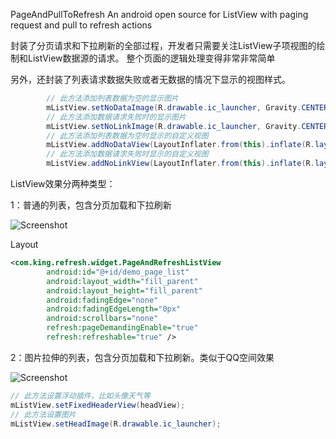 PageAndPullToRefresh
An android open source for ListView with paging request and pull to refresh actions

封装了分页请求和下拉刷新的全部过程，开发者只需要关注ListView子项视图的绘制和ListView数据源的请求。 整个页面的逻辑处理变得非常非常简单

另外，还封装了列表请求数据失败或者无数据的情况下显示的视图样式。
``` java
        // 此方法添加列表数据为空的显示图片
        mListView.setNoDataImage(R.drawable.ic_launcher, Gravity.CENTER);
        // 此方法添加数据请求失败时的显示图片
        mListView.setNoLinkImage(R.drawable.ic_launcher, Gravity.CENTER);
        // 此方法添加列表数据为空时显示的自定义视图
        mListView.addNoDataView(LayoutInflater.from(this).inflate(R.layout.header, null), Gravity.CENTER);
        // 此方法添加数据请求失败时显示的自定义视图
        mListView.addNoLinkView(LayoutInflater.from(this).inflate(R.layout.header, null), Gravity.CENTER);
```
ListView效果分两种类型：

1：普通的列表，包含分页加载和下拉刷新

![Screenshot](https://github.com/tubeber/PageAndPullToRefresh/blob/master/demo/res/drawable-hdpi/screenshot01.png)

Layout
``` xml
<com.king.refresh.widget.PageAndRefreshListView
        android:id="@+id/demo_page_list"
        android:layout_width="fill_parent"
        android:layout_height="fill_parent"
        android:fadingEdge="none"
        android:fadingEdgeLength="0px"
        android:scrollbars="none"
        refresh:pageDemandingEnable="true"
        refresh:refreshable="true" />
```
2：图片拉伸的列表，包含分页加载和下拉刷新。类似于QQ空间效果

![Screenshot](https://github.com/tubeber/PageAndPullToRefresh/blob/master/demo/res/drawable-hdpi/screenshot02.png)

``` java
// 此方法设置浮动插件，比如头像天气等
mListView.setFixedHeaderView(headView);
// 此方法设置图片
mListView.setHeadImage(R.drawable.ic_launcher);
```
